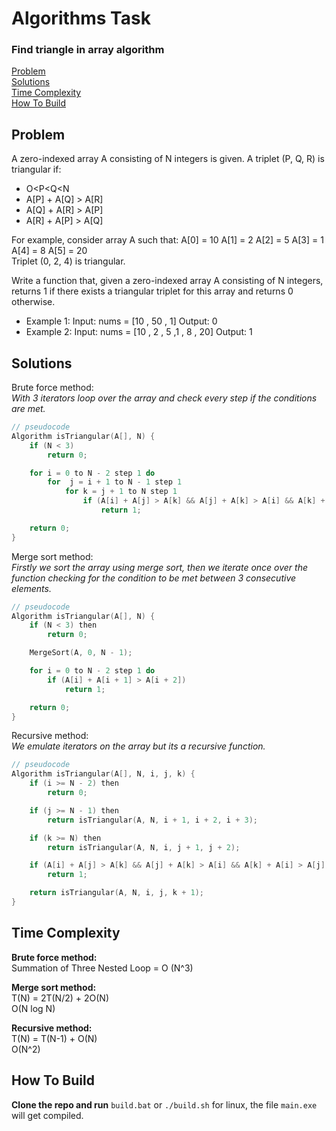 <h1>Algorithms Task</h1>
<h3>Find triangle in array algorithm</h3>

[Problem](#problem)<br>
[Solutions](#solutions)<br>
[Time Complexity](#time-complexity)<br>
[How To Build](#how=to-build)<br>

## Problem
A zero-indexed array A consisting of N integers is given. A triplet (P, Q, R) is triangular if:
- O<P<Q<N
- A[P] + A[Q] > A[R]
- A[Q] + A[R] > A[P]
- A[R] + A[P] > A[Q]

For example, consider array A such that: A[0] = 10 A[1] = 2 A[2] = 5 A[3] = 1 A[4] = 8 A[5] = 20<br>
Triplet (0, 2, 4) is triangular.

Write a function that, given a zero-indexed array A consisting of N integers, returns 1 if there exists a triangular triplet for this array and returns 0 otherwise.

- Example 1: Input: nums = [10 , 50 , 1]            Output: 0
- Example 2: Input: nums = [10 , 2 , 5 ,1 , 8 , 20] Output: 1

## Solutions
Brute force method:<br>
_With 3 iterators loop over the array and check every step if the conditions are met._<br>
```c
// pseudocode
Algorithm isTriangular(A[], N) {
    if (N < 3)
        return 0;

    for i = 0 to N - 2 step 1 do
        for  j = i + 1 to N - 1 step 1 
            for k = j + 1 to N step 1 
                if (A[i] + A[j] > A[k] && A[j] + A[k] > A[i] && A[k] + A[i] > A[j]) then
                    return 1;

    return 0;
}
```

Merge sort method:<br>
_Firstly we sort the array using merge sort, then we iterate once over the function checking for the condition to be met between 3 consecutive elements._<br>
```c
// pseudocode
Algorithm isTriangular(A[], N) {
    if (N < 3) then
        return 0;

    MergeSort(A, 0, N - 1);

    for i = 0 to N - 2 step 1 do
        if (A[i] + A[i + 1] > A[i + 2])
            return 1;

    return 0;
}
```

Recursive method:<br>
_We emulate iterators on the array but its a recursive function._<br>
```c
// pseudocode
Algorithm isTriangular(A[], N, i, j, k) {
    if (i >= N - 2) then
        return 0;

    if (j >= N - 1) then
        return isTriangular(A, N, i + 1, i + 2, i + 3);

    if (k >= N) then
        return isTriangular(A, N, i, j + 1, j + 2);

    if (A[i] + A[j] > A[k] && A[j] + A[k] > A[i] && A[k] + A[i] > A[j]) then
        return 1;

    return isTriangular(A, N, i, j, k + 1);
}
```

## Time Complexity
**Brute force method:**<br>
Summation of Three Nested Loop = O (N^3)<br>

**Merge sort method:**<br>
T(N) = 2T(N/2) + 2O(N)<br>
O(N log N)<br>

**Recursive method:**<br>
T(N) = T(N-1) + O(N)<br>
O(N^2)<br>

## How To Build
**Clone the repo and run** `build.bat` or `./build.sh` for linux, the file `main.exe` will get compiled.
